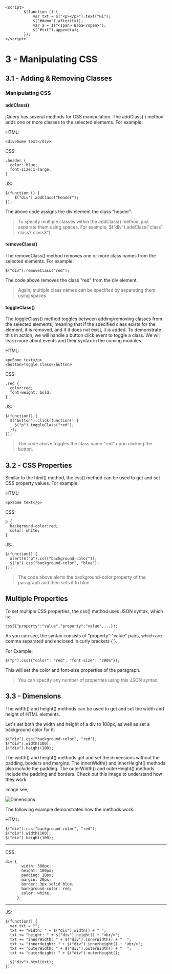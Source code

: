 ```
<script>
        $(function () {
            var txt = $("<p></p>").text("Hi");
            $("#demo").after(txt);
            var a = $("<span> Baba</span>");
            $("#txt").append(a);
        });
</script>`

```

# 3 - Manipulating CSS

## 3.1 - Adding & Removing Classes

### Manipulating CSS

#### addClass() 

jQuery has several methods for CSS manipulation.
The addClass( ) method adds one or more classes to the selected elements.
For example:

HTML: 

```
<div>Some text</div>
```

CSS: 

```
.header {
  color: blue;
  font-size:x-large;
}
```

JS:

```
$(function () {
    $("div").addClass("header");
});
```

The above code assigns the div element the class "header".

>To specify multiple classes within the addClass() method, just separate them using spaces. For example, $("div").addClass("class1 class2 class3").

#### removeClass()

The removeClass() method removes one or more class names from the selected elements.
For example:

```
$("div").removeClass("red");
```

The code above removes the class "red" from the div element.

>Again, multiple class names can be specified by separating them using spaces.

#### toggleClass()

The toggleClass() method toggles between adding/removing classes from the selected elements, meaning that if the specified class exists for the element, it is removed, and if it does not exist, it is added.
To demonstrate this in action, we will handle a button click event to toggle a class. We will learn more about events and their syntax in the coming modules.

HTML:
 
````
<p>Some text</p>
<button>Toggle Class</button>
````

CSS:

````
.red { 
  color:red; 
  font-weight: bold;
}
````

JS:

````
$(function() {
  $("button").click(function() {
    $("p").toggleClass("red");
  });
});
````

>The code above toggles the class name "red" upon clicking the button.

## 3.2 -  CSS Properties

Similar to the html() method, the css() method can be used to get and set CSS property values.
For example:

HTML:

```
<p>Some text</p>
```

CSS:

```
p {
  background-color:red;
  color: white;
}
```

JS:

```
$(function() {
  alert($("p").css("background-color"));
  $("p").css("background-color", "blue");
}); 
```

>The code above alerts the background-color property of the paragraph and then sets it to blue.

## Multiple Properties

To set multiple CSS properties, the css() method uses JSON syntax, which is: 

```
css({"property":"value","property":"value",...});
```

As you can see, the syntax consists of "property":"value" pairs, which are comma separated and enclosed in curly brackets { }.

For Example: 

```
$("p").css({"color": "red", "font-size": "200%"});
```

This will set the color and font-size properties of the paragraph.

>You can specify any number of properties using this JSON syntax.

## 3.3 - Dimensions

The width() and height() methods can be used to get and set the width and height of HTML elements.

Let's set both the width and height of a div to 100px, as well as set a background color for it:
 

    $("div").css("background-color", "red");
    $("div").width(100);
    $("div").height(100);
 
 The width() and height() methods get and set the dimensions without the padding, borders and margins.
 The innerWidth() and innerHeight() methods also include the padding.
 The outerWidth() and outerHeight() methods include the padding and borders.
 Check out this image to understand how they work:
 
 Image see;

![Dimensions](https://api.sololearn.com/DownloadFile?id=3120)

 The following example demonstrates how the methods work:
 
HTML:
 
    $("div").css("background-color", "red");
    $("div").width(100);
    $("div").height(100);   
    
---

CSS:
 
    div {
           width: 300px;
           height: 100px;
           padding: 10px;
           margin: 20px;
           border: 3px solid blue;
           background-color: red;
           color: white;
         }
            
----
JS:

    $(function() {
      var txt = "";
      txt += "width: " + $("div").width() + " ";
      txt += "height: " + $("div").height() + "<br/>";
      txt += "innerWidth: " + $("div").innerWidth() + "  ";
      txt += "innerHeight: " + $("div").innerHeight() + "<br/>";
      txt += "outerWidth: " + $("div").outerWidth() + "  ";
      txt += "outerHeight: " + $("div").outerHeight();
        
      $("div").html(txt);
    });
    
